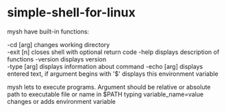 # simple-shell-for-linux

mysh have built-in functions:

  -cd [arg] changes working directory	
  -exit [n] closes shell with optional return code
  -help displays description of functions
  -version displays version  
  -type [arg] displays information about command
  -echo [arg] displays entered text, if argument begins with '$' displays this environment variable

mysh lets to execute programs. Argument should be relative or absolute path to executable file or name in $PATH
typing variable_name=value changes or adds environment variable
